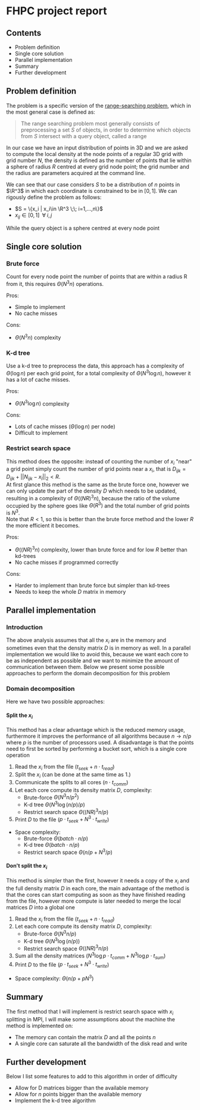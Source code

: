 # FHPC project report

## Contents
* Problem definition
* Single core solution
* Parallel implementation
* Summary
* Further development

## Problem definition
The problem is a specific version of the [range-searching problem](https://en.wikipedia.org/wiki/Range_searching), which in the most general case is defined as:  
> The range searching problem most generally consists of preprocessing a set $S$ of objects, in order to determine which objects from $S$ intersect with a query object, called a range

In our case we have an input distribution of points in 3D and we are asked to compute the local density at the node points of a regular 3D grid with grid number $N$, the density is defined as the number of points that lie within a sphere of radius $R$ centred at every grid node point; the grid number and the radius are parameters acquired at the command line.  

We can see that our case considers $S$ to be a distribution of $n$ points in $\R^3$ in which each coordinate is constrained to be in $[0, 1]$. We can rigously define the problem as follows:
* $S = \{x_i | x_i\in \R^3 \;\; i=1,...,n\}$
* $x_{ij} \in [0,1] \;\; \forall \; i,j$  

While the query object is a sphere centred at every node point

## Single core solution
### Brute force
Count for every node point the number of points that are within a radius R from it, this requires $\Theta(N^3n)$ operations.  

Pros:
* Simple to implement
* No cache misses

Cons:
* $\Theta(N^3n)$ complexity

### K-d tree
Use a k-d tree to preprocess the data, this approach has a complexity of $\Theta(\log n)$ per each grid point, for a total complexity of $\Theta(N^3\log n)$, however it has a lot of cache misses.  

Pros:
* $\Theta(N^3\log n)$ complexity  

Cons:
* Lots of cache misses ($\Theta(\log n)$ per node)  
* Difficult to implement

### Restrict search space
This method does the opposite: instead of counting the number of $x_i$ "near" a grid point simply count the number of grid points near a $x_i$, that is $D_{ijk} = D_{ijk} + ||N_{ijk} - x_l||_2 < R$.  
At first glance this method is the same as the brute force one, however we can only update the part of the density $D$ which needs to be updated, resulting in a complexity of $\Theta((NR)^3 n)$, because the ratio of the volume occupied by the sphere goes like $\Theta(R^3)$ and the total number of grid points is $N^3$.  
Note that $R<1$, so this is better than the brute force method and the lower $R$ the more efficient it becomes.

Pros:
* $\Theta((NR)^3 n)$ complexity, lower than brute force and for low $R$ better than kd-trees
* No cache misses if programmed correctly

Cons:
* Harder to implement than brute force but simpler than kd-trees
* Needs to keep the whole $D$ matrix in memory

## Parallel implementation
### Introduction
The above analysis assumes that all the $x_i$ are in the memory and sometimes even that the density matrix $D$ is in memory as well. In a parallel implementation we would like to avoid this, because we want each core to be as independent as possible and we want to minimize the amount of communication between them. Below we present some possible approaches to perform the domain decomposition for this problem

### Domain decomposition
Here we have two possible approaches:  
#### Split the $x_i$  
This method has a clear advantage which is the reduced memory usage, furthermore it improves the performance of all algorithms because $n \rightarrow n/p$ where $p$ is the number of processors used. A disadvantage is that the points need to first be sorted by performing a bucket sort, which is a single core operation  

1. Read the $x_i$ from the file ($t_{seek} + n \cdot t_{read}$)
2. Split the $x_i$ (can be done at the same time as 1.)
3. Communicate the splits to all cores ($n \cdot t_{comm}$)
4. Let each core compute its density matrix $D$, complexity:
    - Brute-force $\Theta(N^3n / p^2)$
    - K-d tree $\Theta(N^3\log(n/p)/p)$
    - Restrict search space $\Theta((NR)^3 n/p)$
5. Print $D$ to the file ($p \cdot t_{seek} + N^3 \cdot t_{write}$)  
* Space complexity: 
    - Brute-force $\Theta(batch \cdot n/p)$
    - K-d tree $\Theta(batch \cdot n/p)$
    - Restrict search space $\Theta(n/p + N^3/p)$
  
#### Don't split the $x_i$  
This method is simpler than the first, however it needs a copy of the $x_i$ and the full density matrix $D$ in each core, the main advantage of the method is that the cores can start computing as soon as they have finished reading from the file, however more compute is later needed to merge the local matrices $D$ into a global one

1. Read the $x_i$ from the file ($t_{seek} + n \cdot t_{read}$)
2. Let each core compute its density matrix $D$, complexity:
    - Brute-force $\Theta(N^3n / p)$
    - K-d tree $\Theta(N^3\log(n/p))$
    - Restrict search space $\Theta((NR)^3 n/p)$
3. Sum all the density matrices ($N^3 \log p \cdot t_{comm} + N^3 \log p \cdot t_{sum}$)
4. Print $D$ to the file ($p \cdot t_{seek} + N^3 \cdot t_{write}$)

* Space complexity: $\Theta(n/p + pN^3)$ 


## Summary
The first method that I will implement is restrict search space with $x_i$ splitting in MPI, I will make some assumptions about the machine the method is implemented on:  

* The memory can contain the matrix $D$ and all the points $n$
* A single core can saturate all the bandwidth of the disk read and write

## Further development
Below I list some features to add to this algorithm in order of difficulty  

* Allow for D matrices bigger than the available memory 
* Allow for $n$ points bigger than the available memory 
* Implement the k-d tree algorithm
